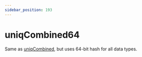 ```yaml
---
sidebar_position: 193
---
```


# uniqCombined64

Same as [uniqCombined](../../../sql-reference/aggregate-functions/reference/uniqcombined.md#agg_function-uniqcombined), but uses 64-bit hash for all data types.
